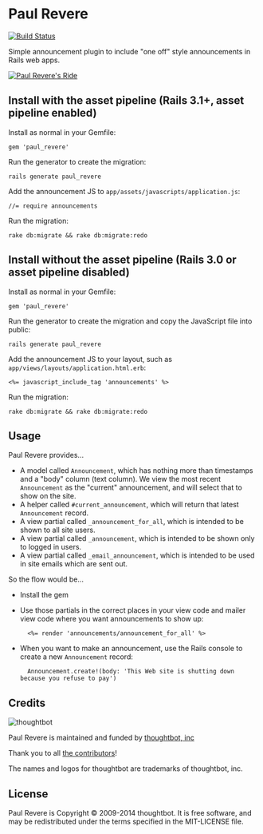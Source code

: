 Paul Revere
===========

[![Build Status](https://travis-ci.org/thoughtbot/paul_revere.svg?branch=master)](https://travis-ci.org/thoughtbot/paul_revere)

Simple announcement plugin to include "one off" style announcements in Rails web apps.

[![Paul Revere's
Ride](http://f.cl.ly/items/2u260D0Y2j2T3O3o4017/Screen%20Shot%202013-01-23%20at%2010.46.06%20AM.png)](http://poetry.eserver.org/paul-revere.html)

Install with the asset pipeline (Rails 3.1+, asset pipeline enabled)
--------------------------------------------------------------------

Install as normal in your Gemfile:

    gem 'paul_revere'

Run the generator to create the migration:

    rails generate paul_revere

Add the announcement JS to `app/assets/javascripts/application.js`:

    //= require announcements

Run the migration:

    rake db:migrate && rake db:migrate:redo

Install without the asset pipeline (Rails 3.0 or asset pipeline disabled)
---------------------------------------------------------------------------

Install as normal in your Gemfile:

    gem 'paul_revere'

Run the generator to create the migration and copy the JavaScript file into public:

    rails generate paul_revere

Add the announcement JS to your layout, such as `app/views/layouts/application.html.erb`:

    <%= javascript_include_tag 'announcements' %>

Run the migration:

    rake db:migrate && rake db:migrate:redo

Usage
-----

Paul Revere provides...

* A model called `Announcement`, which has nothing more than timestamps and a "body" column (text column).  We view the most recent `Announcement` as the "current" announcement, and will select that to show on the site.
* A helper called `#current_announcement`, which will return that latest `Announcement` record.
* A view partial called `_announcement_for_all`, which is intended to be shown to all site users.
* A view partial called `_announcement`, which is intended to be shown only to logged in users.
* A view partial called `_email_announcement`, which is intended to be used in site emails which are sent out.

So the flow would be...

* Install the gem
* Use those partials in the correct places in your view code and mailer view code where you want announcements to show up:

        <%= render 'announcements/announcement_for_all' %>

* When you want to make an announcement, use the Rails console to create a new `Announcement` record:

        Announcement.create!(body: 'This Web site is shutting down because you refuse to pay')

Credits
-------

![thoughtbot](http://thoughtbot.com/images/tm/logo.png)

Paul Revere is maintained and funded by [thoughtbot, inc](http://thoughtbot.com/community)

Thank you to all [the contributors](https://github.com/thoughtbot/paul_revere/contributors)!

The names and logos for thoughtbot are trademarks of thoughtbot, inc.

License
-------

Paul Revere is Copyright © 2009-2014 thoughtbot. It is free software, and may be redistributed under the terms specified in the MIT-LICENSE file.
